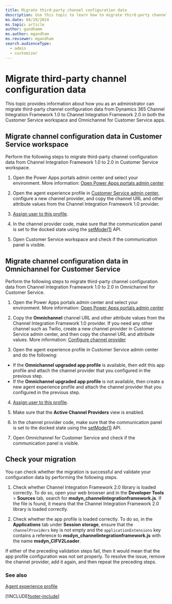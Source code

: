 ```yaml
---
title: Migrate third-party channel configuration data
description: Use this topic to learn how to migrate third-party channel configuration data from Dynamics 365 Channel Integration Framework 1.0 to Channel Integration Framework 2.0 in Customer Service workspace and Omnichannel for Customer Service.
ms.date: 04/29/2024
ms.topic: article
author: gandhamm
ms.author: mgandham
ms.reviewer: mgandham
search.audienceType: 
  - admin
  - customizer
---
```


# Migrate third-party channel configuration data

This topic provides information about how you as an administrator can migrate third-party channel configuration data from Dynamics 365 Channel Integration Framework 1.0 to Channel Integration Framework 2.0 in both the Customer Service workspace and Omnichannel for Customer Service apps.

## Migrate channel configuration data in Customer Service workspace

Perform the following steps to migrate third-party channel configuration data from Channel Integration Framework 1.0 to 2.0 in Customer Service workspace.

1. Open the Power Apps portals admin center and select your environment. More information: [Open Power Apps portals admin center](/powerapps/maker/portals/admin/admin-overview#open-power-apps-portals-admin-center)

2. Open the agent experience profile in [Customer Service admin center](configure-channel-provider-app-profile-manager.md), configure a new channel provider, and copy the channel URL and other attribute values from the Channel Integration Framework 1.0 provider.

3. [Assign user to this profile](../../../customer-service/administer/create-agent-experience-profile.md#assign-users-templates-configure-productivity-pane-channels).

4. In the channel provider code, make sure that the communication panel is set to the docked state using the [setMode(1)](../../v1/develop/reference/microsoft-ciframework/setMode.md) API.

5. Open Customer Service workspace and check if the communication panel is visible.

## Migrate channel configuration data in Omnichannel for Customer Service

Perform the following steps to migrate third-party channel configuration data from Channel Integration Framework 1.0 to 2.0 in Omnichannel for Customer Service.

1. Open the Power Apps portals admin center and select your environment. More information: [Open Power Apps portals admin center](/powerapps/maker/portals/admin/admin-overview#open-power-apps-portals-admin-center)

2. Copy the **Omnichannel** channel URL and other attribute values from the Channel Integration Framework 1.0 provider. If you need any other channel such as Twilio, create a new channel provider in Customer Service admin center, and then copy the channel URL and attribute values. More information: [Configure channel provider](../../../customer-service/administer/create-agent-experience-profile.md#assign-users-templates-configure-productivity-pane-channels)

3. Open the agent experience profile in Customer Service admin center and do the following:
- If the **Omnichannel upgraded app profile** is available, then edit this app profile and attach the channel provider that you configured in the previous step.
- If the **Omnichannel upgraded app profile** is not available, then create a new agent experience profile and attach the channel provider that you configured in the previous step.

4. [Assign user to this profile](../../../customer-service/administer/create-agent-experience-profile.md#assign-users-templates-configure-productivity-pane-channels).
5. Make sure that the **Active Channel Providers** view is enabled.
6. In the channel provider code, make sure that the communication panel is set to the docked state using the [setMode(1)](../../v1/develop/reference/microsoft-ciframework/setMode.md) API.

7. Open Omnichannel for Customer Service and check if the communication panel is visible.

## Check your migration

You can check whether the migration is successful and validate your configuration data by performing the following steps.

1. Check whether Channel Integration Framework 2.0 library is loaded correctly.
    To do so, open your web browser and in the **Developer Tools** > **Sources** tab, search for **msdyn_channelintegrationframework.js**. If the file is found, it means that the Channel Integration Framework 2.0 library is loaded correctly.

2. Check whether the app profile is loaded correctly.
    To do so, in the **Applications** tab under **Session storage**, ensure that the `channelProviders` key is not empty and the `applicationExtensions` key contains a reference to **msdyn_channelintegrationframework.js** with the name **msdyn_CIFV2Loader**.

If either of the preceding validation steps fail, then it would mean that the app profile configuration was not set properly. To resolve the issue, remove the channel provider, add it again, and then repeat the preceding steps.

### See also

[Agent experience profile](../../../customer-service/administer/create-agent-experience-profile.md)  

[!INCLUDE[footer-include](../../../includes/footer-banner.md)]
